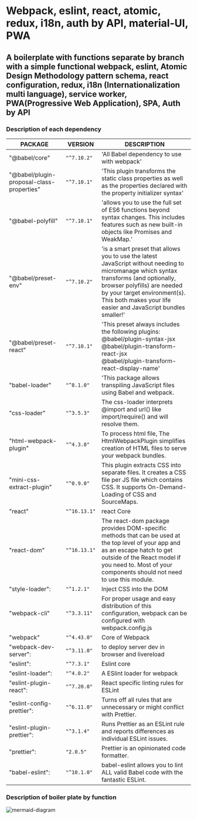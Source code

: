  # Webpack, eslint, react, atomic, redux, i18n, auth by API, material-UI, PWA
## A boilerplate with functions separate by branch with a simple functional webpack, eslint, Atomic Design Methodology pattern  schema, react configuration, redux, i18n (Internationalization multi language), service worker, PWA(Progressive Web Application), SPA, Auth by API

### Description of each dependency

|PACKAGE|VERSION|DESCRIPTION|
|----------------|-------------------------------|-----------------------------|
|"@babel/core"|`"^7.10.2"`            |'All Babel dependency to use with webpack' |
|"@babel/plugin-proposal-class-properties"|`"^7.10.1"`            |'This plugin transforms the static class properties as well as the properties declared with the property initializer syntax'|
|"@babel-polyfill"|`"^7.10.1"`            |'allows you to use the full set of ES6 functions beyond syntax changes. This includes features such as new built-in objects like Promises and WeakMap.'|
|"@babel/preset-env"|`"^7.10.2"`|'is a smart preset that allows you to use the latest JavaScript without needing to micromanage which syntax transforms (and optionally, browser polyfills) are needed by your target environment(s). This both makes your life easier and JavaScript bundles smaller!'|
|"@babel/preset-react"|`"^7.10.1"`            |'This preset always includes the following plugins: <br /> @babel/plugin-syntax-jsx <br /> @babel/plugin-transform-react-jsx <br /> @babel/plugin-transform-react-display-name'|
|"babel-loader"|`"^8.1.0"`            |'This package allows transpiling JavaScript files using Babel and webpack.|
|"css-loader"|`"^3.5.3"`            |The css-loader interprets @import and url() like import/require() and will resolve them.|
|"html-webpack-plugin"|  `"^4.3.0"` | To process html file, The HtmlWebpackPlugin simplifies creation of HTML files to serve your webpack bundles.  |
|"mini-css-extract-plugin"|`"^0.9.0"`|This plugin extracts CSS into separate files. It creates a CSS file per JS file which contains CSS. It supports On-Demand-Loading of CSS and SourceMaps.|
|"react"| `"^16.13.1"` | react Core |
|"react-dom" |`"^16.13.1"`| The react-dom package provides DOM-specific methods that can be used at the top level of your app and as an escape hatch to get outside of the React model if you need to. Most of your components should not need to use this module.|
|"style-loader": |`"^1.2.1"`| Inject CSS into the DOM |
|"webpack-cli"| `"^3.3.11"` |For proper usage and easy distribution of this configuration, webpack can be configured with webpack.config.js|
|"webpack" | `"^4.43.0"`|Core of Webpack|
|"webpack-dev-server": | `"^3.11.0"`| to deploy server dev in browser and livereload    |
|"eslint": | `"^7.3.1"`| Eslint core    |
|"eslint-loader": | `"^4.0.2"`| A ESlint loader for webpack   |
|"eslint-plugin-react": | `"^7.20.0"`| React specific linting rules for ESLint    |
|"eslint-config-prettier": | `"^6.11.0"`| Turns off all rules that are unnecessary or might conflict with Prettier.    |
|"eslint-plugin-prettier": | `"^3.1.4"`| Runs Prettier as an ESLint rule and reports differences as individual ESLint issues.    |
|"prettier": | `"2.0.5"`| Prettier is an opinionated code formatter.    |
|"babel-eslint": | `"^10.1.0"`| babel-eslint allows you to lint ALL valid Babel code with the fantastic ESLint.   |
    
### Description of boiler plate by function

![mermaid-diagram](https://raw.githubusercontent.com/oteroweb/webpack-react-atomic-redux-i18n-auth-material-UI-PWA/master/mermaid-diagram-20200623053245.svg)
